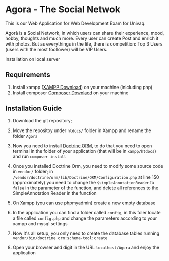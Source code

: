 # Agora - The Social Netwok
This is our Web Application for Web Development Exam for Univaq.

Agorà is a Social Network, in which users can share their experience, mood, hobby, thoughts and much more. Every user can create Post and enrich it with photos. But as everythings in the life, there is competition: Top 3 Users (users with the most foollower) will be VIP Users. 

Installation on local server

## Requirements
1. Install xampp ([XAMPP Download](https://www.apachefriends.org/it/download.html)) on your machine (inlcluding php)
1. Install composer [Composer Downlaod](https://getcomposer.org/download/) on your machine

## Installation Guide
1. Download the git repository;
1. Move the repositoy under `htdocs/` folder in Xampp and rename the folder `Agora`

1. Now you need to install [Doctrine ORM](https://www.doctrine-project.org/), to do that you need to open terminal in the folder of your application (that will be in `xampp/htdocs`) and run  `composer install`

1. Once you installed Doctrine Orm, you need to modify some source code in `vendor/` folder; in `/vendor/doctrine/orm/lib/Doctrine/ORM/Configuration.php` at line 150 (approximately) you need to change the `$simpleAnnotationReader` to `false` in the parameter of the function, and delete all references to the SimpleAnnotation Reader in the function

1. On Xampp (you can use phpmyadmin) create a new empty database

1. In the application you can find a folder called `config`, in this foler locate a file called `config.php` and change the parameters according to your xampp and mysql settings

1. Now it's all setup, you only need to create the database tables running `vendor/bin/doctrine orm:schema-tool:create`

1. Open your browser and digit in the URL `localhost/Agora` and enjoy the application

